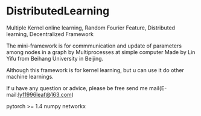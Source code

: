 # DistributedLearning
Multiple Kernel online learning, Random Fourier Feature, Distributed learning, Decentralized Framework

The mini-framework is for commmunication and update of parameters among nodes in a graph by Multiprocesses at simple computer
Made by Lin Yifu from Beihang University in Beijing.

Although this framework is for kernel learning, but u can use it do other machine learnings.

If u have any question or advice, please be free send me mail(E-mail:lyf1996leaf@163.com)

pytorch >= 1.4
numpy
networkx

